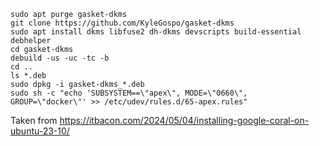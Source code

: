 ```
sudo apt purge gasket-dkms
git clone https://github.com/KyleGospo/gasket-dkms
sudo apt install dkms libfuse2 dh-dkms devscripts build-essential debhelper
cd gasket-dkms
debuild -us -uc -tc -b
cd ..
ls *.deb
sudo dpkg -i gasket-dkms_*.deb
sudo sh -c "echo 'SUBSYSTEM==\"apex\", MODE=\"0660\", GROUP=\"docker\"' >> /etc/udev/rules.d/65-apex.rules"
```

Taken from https://itbacon.com/2024/05/04/installing-google-coral-on-ubuntu-23-10/
